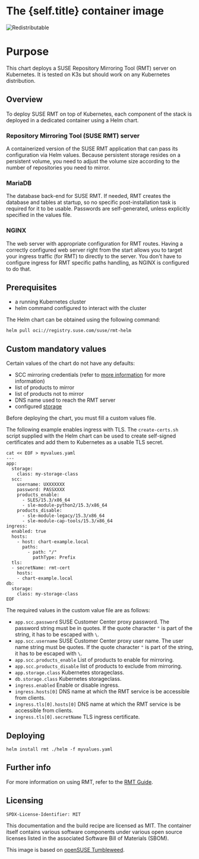 # The {self.title} container image
![Redistributable](https://img.shields.io/badge/Redistributable-Yes-green)

# Purpose

This chart deploys a SUSE Repository Mirroring Tool (RMT) server on Kubernetes.
It is tested on K3s but should work on any Kubernetes distribution.

## Overview

To deploy SUSE RMT on top of Kubernetes, each component of the stack is deployed in a dedicated container using a
Helm chart.
### Repository Mirroring Tool (SUSE RMT) server

A containerized version of the SUSE RMT application that can pass its configuration via Helm values. Because persistent storage resides on a persistent volume, you need to adjust the volume size according to the number of repositories you need to mirror.

### MariaDB

The database back-end for SUSE RMT.
If needed, RMT creates the database and tables at startup, so no specific
post-installation task is required for it to be usable. Passwords are
self-generated, unless explicitly specified in the values file.

### NGINX

The web server with appropriate configuration for RMT routes. Having a correctly
configured web server right from the start allows you to target your ingress traffic
(for RMT) to directly to the server. You don't have to configure ingress for RMT specific
paths handling, as NGINX is configured to do that.

## Prerequisites

- a running Kubernetes cluster
- helm command configured to interact with the cluster

The Helm chart can be obtained using the following command:

`helm pull oci://registry.suse.com/suse/rmt-helm`

## Custom mandatory values

Certain values of the chart do not have any defaults:
- SCC mirroring credentials (refer to [more information](https://documentation.suse.com/sles/html/SLES-all/cha-rmt-mirroring.html#sec-rmt-mirroring-credentials) for more information)
- list of products to mirror
- list of products not to mirror
- DNS name used to reach the RMT server
- configured [storage](https://kubernetes.io/docs/concepts/storage/)

Before deploying the chart, you must fill a custom values file.

The following example enables ingress with TLS. The `create-certs.sh` script
supplied with the Helm chart can be used
to create self-signed certificates and add them to Kubernetes as a usable TLS
secret.

```
cat << EOF > myvalues.yaml
---
app:
  storage:
    class: my-storage-class
  scc:
    username: UXXXXXXX
    password: PASSXXXX
    products_enable:
      - SLES/15.3/x86_64
      - sle-module-python2/15.3/x86_64
    products_disable:
      - sle-module-legacy/15.3/x86_64
      - sle-module-cap-tools/15.3/x86_64
ingress:
  enabled: true
  hosts:
    - host: chart-example.local
      paths:
        - path: "/"
          pathType: Prefix
  tls:
  - secretName: rmt-cert
    hosts:
    - chart-example.local
db:
  storage:
    class: my-storage-class
EOF
```

The required values in the custom value file are as follows:

- `app.scc.password` SUSE Customer Center proxy password. The password string must be in quotes. If the quote character `"` is part of the string, it has to be escaped with `\`.
- `app.scc.username` SUSE Customer Center proxy user name. The user name string must be quotes. If the quote character `"` is part of the string, it has to be escaped with `\`.
- `app.scc.products_enable` List of products to enable for mirroring.
- `app.scc.products_disable` list of products to exclude from mirroring.
- `app.storage.class` Kubernetes storageclass.
- `db.storage.class` Kubernetes storageclass.
- `ingress.enabled` Enable or disable ingress.
- `ingress.hosts[0]` DNS name at which the RMT service is be accessible from clients.
- `ingress.tls[0].hosts[0]` DNS name at which the RMT service is be accessible from clients.
- `ingress.tls[0].secretName` TLS ingress certificate.

## Deploying

`helm install rmt ./helm -f myvalues.yaml`

## Further info

For more information on using RMT, refer to the [RMT Guide](https://documentation.suse.com/sles/html/SLES-all/book-rmt.html).

## Licensing

`SPDX-License-Identifier: MIT`

This documentation and the build recipe are licensed as MIT.
The container itself contains various software components under various open source licenses listed in the associated
Software Bill of Materials (SBOM).

This image is based on [openSUSE Tumbleweed](https://get.opensuse.org/tumbleweed/).
